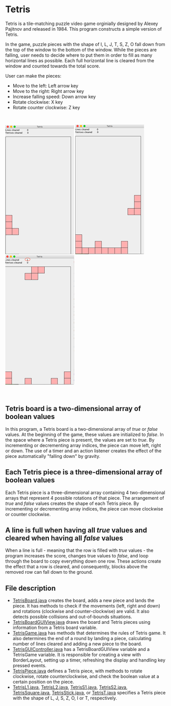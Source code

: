 # Tetris

Tetris is a tile-matching puzzle video game orginially designed by Alexey Pajitnov and released in 1984. This program constructs a simple version of Tetris. 

In the game, puzzle pieces with the shape of I, L, J, T, S, Z, O fall down from the top of the window to the bottom of the window. While the pieces are falling, user needs to decide where to put them in order to fill as many horizontal lines as possible. Each full horizontal line is cleared from the window and counted towards the total score.

User can make the pieces:
- Move to the left: Left arrow key
- Move to the right: Right arrow key
- Increase falling speed: Down arrow key
- Rotate clockwise: X key
- Rotate counter clockwise: Z key

<br>

  ![start](misc/start.png)       ![play](misc/play.png)     ![clear](misc/clear.png)

<br>

## Tetris board is a two-dimensional array of boolean values
In this program, a Tetris board is a two-dimensional array of *true* or *false* values. At the beginning of the game, these values are initialized to *false*. In the space where a Tetris piece is present, the values are set to *true*. By incrementing or decrementing array indices, the piece can move left, right or down. The use of a timer and an action listener creates the effect of the piece automatically "falling down" by gravity.

## Each Tetris piece is a three-dimensional array of boolean values
Each Tetris piece is a three-dimensional array containing 4 two-dimensional arrays that represent 4 possible rotations of that piece. The arrangement of *true* and *false* values creates the shape of each Tetris piece. By incrementing or decrementing array indices, the piece can move clockwise or counter clockwise.

## A line is full when having all *true* values and cleared when having all *false* values
When a line is full - meaning that the row is filled with *true* values - the program increases the score, changes true values to *false*, and loop through the board to copy everything down one row. These actions create the effect that a row is cleared, and consequently, blocks above the removed row can fall down to the ground.

## File description
* [TetrisBoard.java](https://github.com/vantrinh7/Tetris/blob/master/src/TetrisBoard.java) creates the board, adds a new piece and lands the piece. It has methods to check if the movements (left, right and down) and rotations (clockwise and counter-clockwise) are valid. It also detects possible collisions and out-of-bounds situations.
* [TetrisBoardGUIView.java](https://github.com/vantrinh7/Tetris/blob/master/src/TetrisBoardGUIView.java) draws the board and Tetris pieces using information from a Tetris board variable.
* [TetrisGame.java](https://github.com/vantrinh7/Tetris/blob/master/src/TetrisGame.java) has methods that determines the rules of Tetris game. It also determines the end of a round by landing a piece, calculating number of lines cleared and adding a new piece to the board.
* [TetrisGUIController.java](https://github.com/vantrinh7/Tetris/blob/master/src/TetrisGUIController.java) has a TetrisBoardGUIView variable and a TetrisGame variable. It is responsible for creating a view with BorderLayout, setting up a timer, refreshing the display and handling key pressed events.
* [TetrisPiece.java](https://github.com/vantrinh7/Tetris/blob/master/src/TetrisPiece.java) defines a Tetris piece, with methods to rotate clockwise, rotate counterclockwise, and check the boolean value at a certain position on the piece.
* [TetrisL1.java](https://github.com/vantrinh7/Tetris/blob/master/src/TetrisL1.java), [TetrisL2.java](https://github.com/vantrinh7/Tetris/blob/master/src/TetrisL2.java), [TetrisS1.java](https://github.com/vantrinh7/Tetris/blob/master/src/TetrisS1.java), [TetrisS2.java](https://github.com/vantrinh7/Tetris/blob/master/src/TetrisS2.java), [TetrisSquare.java](https://github.com/vantrinh7/Tetris/blob/master/src/TetrisSquare.java), [TetrisStick.java](https://github.com/vantrinh7/Tetris/blob/master/src/TetrisStick.java), or [TetrisT.java](https://github.com/vantrinh7/Tetris/blob/master/src/TetrisT.java) specifies a Tetris piece with the shape of L, J, S, Z, O, I or T, respectively. 

